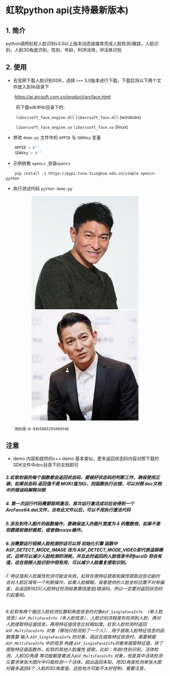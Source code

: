 # 虹软python api(支持最新版本)
## 1. 简介
python调用虹软人脸识别v3.0以上版本动态链接库完成人脸检测/跟踪，人脸识别，人脸3D角度识别，性别、年龄，RGB活体，IR活体识别

## 2. 使用
- 去官网下载人脸识别SDK，选择 `c++` 3.0版本进行下载，下载后将以下两个文件放入到lib目录下

&ensp;&ensp;&ensp;&ensp;https://ai.arcsoft.com.cn/product/arcface.html

&ensp;&ensp;&ensp;&ensp; 将下载sdk中lib目录下的:

&ensp;&ensp;&ensp;&ensp; `libarcsoft_face_engine.dll` `libarcsoft_face.dll` (windows)

&ensp;&ensp;&ensp;&ensp; `libarcsoft_face_engine.so` `libarcsoft_face.so` (linux)


- 修改 `demo.py` 文件中的 `APPID` 与 `SDKKey` 变量

```python
    APPID = b''
    SDKKey = b''
```

- 示例依赖 `opencv` ,安装`opencv`

```key
    pip install -i https://pypi.tuna.tsinghua.edu.cn/simple opencv-python
``` 

- 执行测试代码
`python demo.py`

<div align=center>
     <img src="./asserts/1.jpg"  />
     <img src="./asserts/2.jpg"  />
</div>

```key
    相似度:0.9455885291099548
```
## 注意

- demo 内容和提供的c++ demo 基本类似，更多返回状态码内容对照下载的SDK文件中doc目录下的文档即可


##### 3.虹软封装的每个函数都会返回状态码，要做好状态码的判断工作，确保使用正确，如果状态码 返回值不是 MOK(值为0)，则函数执行出错，可以对照 doc文档中的错误码解释对照 
##### 4. 第一次运行代码需要联网激活，首次运行激活成功后会得到一个ArcFace64.dat文件，当有此文件以后，可以不用执行激活代码
##### 5.涉及到传入图片的函数操作，要确保送入的图片宽度为 4 的整数倍，如果不是则要提前做好裁剪，或者做resize操作。
##### 6.当需要运行视频人脸检测的话可以将 初始化引擎 函数中 ASF_DETECT_MODE_IMAGE 改为 ASF_DETECT_MODE_VIDEO即代表追踪模式，这样可以减少人脸检测的消耗，并且此时返回的人脸信息中的faceID 将会有值，这在视频人脸识别中很有用，可以减少人脸重复提取识别。
###### 7. 特征值和人脸属性检测可能会失败。虹软在做特征提取和属性提取这些功能时会对人脸区域有一个判断操作，如果人脸模糊，或者提供的人脸坐标位置不对有偏差，会返回81925(人脸特征检测结果置信度低)错误码。所以一定要对返回状态码引起重视。
###### 8.虹软有两个描述人脸检测位置和角度信息的对象`ASF_SingleFaceInfo `（单人脸信息）`ASF_MultiFaceInfo`（多人脸信息），人脸识别流程是先检测到人脸，再对人脸提取特征值信息，再用特征值信息比较相似度。虹软人脸检测时返回`ASF_MultiFaceInfo `对象（哪怕只检测到了一个人），   用于提取人脸特征信息的函数需要 输入 `ASF_SingleFaceInfo` 的对象，因此在提取特征信息时，需要根据 `ASF_MultiFaceInfo` 中的信息 构建 `ASF_SingleFaceInfo`对象来提取特征值，除了 提取特征值函数外，虹软的其他人脸属性 提取，比如：*年龄/性别识别，活体检测，人脸3D角度* 等功能都是要送入`ASF_MultiFaceInfo` 对象，但是其中活体检测又要求单张大图片中只能检测一个活体，超出返回未知，而3D角度检测单张大图时最多返回4个 人脸的3D角度值，这些地方可能不太好控制，需要注意。
